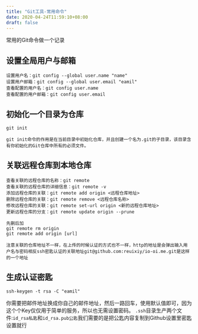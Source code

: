 ```yaml
---
title: "Git工具-常用命令"
date: 2020-04-24T11:59:10+08:00
draft: false
---
```


常用的Git命令做一个记录

## 设置全局用户与邮箱
```
设置用户名：git config --global user.name "name"
设置用户邮箱：git config --global user.email "eamil"
查看配置的用户名：git config user.name
查看配置的用户邮箱：git config user.email
```


## 初始化一个目录为仓库

```
git init

git init命令的作用是在当前目录中初始化仓库，并且创建一个名为.git的子目录，该目录含有你初始化的Git仓库中所有的必须文件。
```

## 关联远程仓库到本地仓库
```
查看关联的远程仓库的名称：git remote
查看关联的远程仓库的详细信息：git remote -v
添加远程仓库的关联：git remote add origin <远程仓库地址>
删除远程仓库的关联：git remote remove <远程仓库名称>
修改远程仓库的关联：git remote set-url origin <新的远程仓库地址>
更新远程仓库的分支：git remote update origin --prune

先删后加
git remote rm origin
git remote add origin [url]

```
```注意关联的仓库地址不一样，在上传的时候认证的方式也不一样，http的地址是会弹出输入用户名与密码相反ssh密匙认证的关联地址git@github.com:reuixiy/io-oi.me.git是这样的一个地址```


## 生成认证密匙
```
ssh-keygen -t rsa -C "eamil"

```
你需要把邮件地址换成你自己的邮件地址，然后一路回车，使用默认值即可，因为这个个Key仅仅用于简单的服务，所以也无需设置密码。
 ```.ssh```目录生产两个文件:```id_rsa私匙```和```id_rsa.pub公匙```我们需要的是把公匙内容复制到Github设置里密匙设置就行
 
 